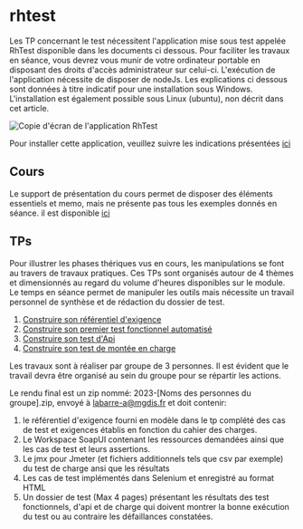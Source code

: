 # rhtest

Les TP concernant le test nécessitent l'application mise sous test appelée RhTest disponible dans les documents ci dessous. Pour faciliter les travaux en séance, vous devrez vous munir de votre ordinateur portable en disposant des droits d'accès administrateur sur celui-ci. L'exécution de l'application nécessite de disposer de nodeJs. Les explications ci dessous sont données à titre indicatif pour une installation sous Windows. L'installation est également possible sous Linux (ubuntu), non décrit dans cet article. 

![Copie d'écran de l'application RhTest](/docs/screenshot.png)

Pour installer cette application, veuillez suivre les indications présentées [ici](docs/prerequis_TP.md)

## Cours
Le support de présentation du cours permet de disposer des éléments essentiels et memo, mais ne présente pas tous les exemples donnés en séance. il est disponible [ici](Cours_diapo_2022.pdf)

## TPs
Pour illustrer les phases thériques vus en cours, les manipulations se font au travers de travaux pratiques. Ces TPs sont organisés autour de 4 thèmes et dimensionnés au regard du volume d'heures disponibles sur le module. Le temps en séance permet de manipuler les outils mais nécessite un travail personnel de synthèse et de rédaction du dossier de test.


1. [Construire son référentiel d'exigence](TP-ReferentielExigence/Readme.md)
2. [Construire son premier test fonctionnel automatisé](TP-TestFonctionnelAutomatise/Readme.md)
3. [Construire son test d'Api](TP-TestAPIAutomatise/Readme.md)
4. [Construire son test de montée en charge](TP-TestCharge/Readme.md)


Les travaux sont à réaliser par groupe de  3 personnes. Il est évident que le travail devra être organisé au sein du groupe pour se répartir les actions. 


Le rendu final est un zip nommé: 2023-[Noms des personnes du groupe].zip, envoyé à labarre-a@mgdis.fr et doit contenir:

1. le référentiel d'exigence fourni en modèle dans le tp complété des cas de test et exigences établis en fonction du cahier des charges.
2. Le Workspace SoapUI contenant les ressources demandées ainsi que les cas de test et leurs assertions.
3. Le jmx pour Jmeter (et fichiers additionnels tels que csv par exemple) du test de charge ansi que les résultats
4. Les cas de test implémentés dans Selenium et enregistré au format HTML
5. Un dossier de test (Max 4 pages) présentant les résultats des test fonctionnels, d'api et de charge qui doivent montrer la bonne exécution du test ou au contraire les défaillances constatées.


